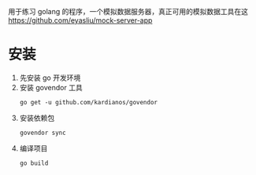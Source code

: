 用于练习 golang 的程序，一个模拟数据服务器，真正可用的模拟数据工具在这 https://github.com/eyasliu/mock-server-app

# 安装

 1. 先安装 go 开发环境
 2. 安装 govendor 工具
    ```
    go get -u github.com/kardianos/govendor
    ```
 3. 安装依赖包
    ```
    govendor sync
    ```
 4. 编译项目
    ```
    go build
    ```